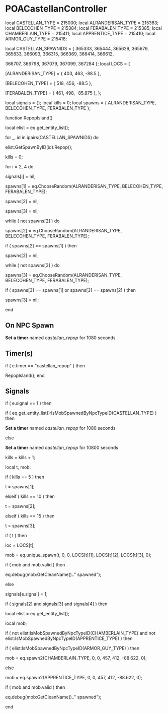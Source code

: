 # POACastellanController





local CASTELLAN_TYPE = 215000; 
local ALRANDERISAN_TYPE = 215383; 
local BELECOHEN_TYPE = 215384; 
local FERABALEN_TYPE = 215385; 
local CHAMBERLAIN_TYPE = 215411; 
local APPRENTICE_TYPE = 215410; 
local ARMOR_GUY_TYPE = 215418; 

local CASTELLAN_SPAWNIDS = { 365333, 365444, 365629, 365679, 365833, 366093, 366315, 366369, 366414, 366612, 







366707, 366798, 367079, 367099, 367284 };
local LOCS = {

[ALRANDERISAN_TYPE] = { 403, 463, -88.5 },

[BELECOHEN_TYPE] = { 518, 456, -88.5 },

[FERABALEN_TYPE] = { 461, 498, -85.875 },
};

local signals = {};
local kills = 0;
local spawns = { ALRANDERISAN_TYPE, BELECOHEN_TYPE, FERABALEN_TYPE };

function RepopIsland()

local elist = eq.get_entity_list();


for _, id in ipairs(CASTELLAN_SPAWNIDS) do


elist:GetSpawnByID(id):Repop();



kills = 0;



for i = 2, 4 do


signals[i] = nil;


spawns[1] = eq.ChooseRandom(ALRANDERISAN_TYPE, BELECOHEN_TYPE, FERABALEN_TYPE);

spawns[2] = nil;

spawns[3] = nil;

while ( not spawns[2] ) do


spawns[2] = eq.ChooseRandom(ALRANDERISAN_TYPE, BELECOHEN_TYPE, FERABALEN_TYPE);


if ( spawns[2] == spawns[1] ) then



spawns[2] = nil;


while ( not spawns[3] ) do


spawns[3] = eq.ChooseRandom(ALRANDERISAN_TYPE, BELECOHEN_TYPE, FERABALEN_TYPE);


if ( spawns[3] == spawns[1] or spawns[3] == spawns[2] ) then



spawns[3] = nil;

end



## On NPC Spawn

**Set a timer** named *castellan_repop* for 1080 seconds


## Timer(s)


if ( e.timer == "castellan_repop" ) then


RepopIsland();
end



## Signals


if ( e.signal == 1 ) then




if ( eq.get_entity_list():IsMobSpawnedByNpcTypeID(CASTELLAN_TYPE) ) then



**Set a timer** named *castellan_repop* for 1080 seconds


else



**Set a timer** named *castellan_repop* for 10800 seconds






kills = kills + 1;



local t, mob;


if ( kills == 5 ) then



t = spawns[1];


elseif ( kills == 10 ) then



t = spawns[2];


elseif ( kills == 15 ) then



t = spawns[3];




if ( t ) then



loc = LOCS[t];



mob = eq.unique_spawn(t, 0, 0, LOCS[t][1], LOCS[t][2], LOCS[t][3], 0);



if ( mob and mob.valid ) then




eq.debug(mob:GetCleanName().." spawned");







else


signals[e.signal] = 1;





if ( signals[2] and signals[3] and signals[4] ) then






local elist = eq.get_entity_list();



local mob;







if ( not elist:IsMobSpawnedByNpcTypeID(CHAMBERLAIN_TYPE) and not elist:IsMobSpawnedByNpcTypeID(APPRENTICE_TYPE) ) then








if ( elist:IsMobSpawnedByNpcTypeID(ARMOR_GUY_TYPE) ) then





mob = eq.spawn2(CHAMBERLAIN_TYPE, 0, 0, 457, 412, -88.622, 0);




else





mob = eq.spawn2(APPRENTICE_TYPE, 0, 0, 457, 412, -88.622, 0);







if ( mob and mob.valid ) then





eq.debug(mob:GetCleanName().." spawned");







end
